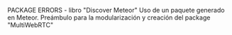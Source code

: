 PACKAGE ERRORS - libro "Discover Meteor"
Uso de un paquete generado en Meteor.
Preámbulo para la modularización y creación del package "MultiWebRTC"
